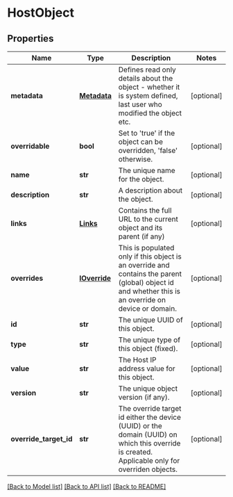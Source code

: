 # HostObject

## Properties
Name | Type | Description | Notes
------------ | ------------- | ------------- | -------------
**metadata** | [**Metadata**](Metadata.md) | Defines read only details about the object - whether it is system defined, last user who modified the object etc. | [optional] 
**overridable** | **bool** | Set to &#39;true&#39; if the object can be overridden, &#39;false&#39; otherwise. | [optional] 
**name** | **str** |  The unique name for the object. | [optional] 
**description** | **str** | A description about the object. | [optional] 
**links** | [**Links**](Links.md) | Contains the full URL to the current object and its parent (if any) | [optional] 
**overrides** | [**IOverride**](IOverride.md) | This is populated only if this object is an override and contains the parent (global) object id and whether this is an override on device or domain. | [optional] 
**id** | **str** | The unique UUID of this object. | [optional] 
**type** | **str** | The unique type of this object (fixed). | [optional] 
**value** | **str** | The Host IP address value for this object. | [optional] 
**version** | **str** | The unique object version (if any). | [optional] 
**override_target_id** | **str** | The override target id either the device (UUID) or the domain (UUID) on which this override is created. Applicable only for overriden objects. | [optional] 

[[Back to Model list]](../README.md#documentation-for-models) [[Back to API list]](../README.md#documentation-for-api-endpoints) [[Back to README]](../README.md)


